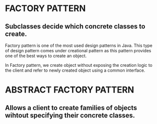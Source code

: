 # FACTORY PATTERN

## Subclasses decide which concrete classes to create.

Factory pattern is one of the most used design patterns in Java. 
This type of design pattern comes under creational pattern as this pattern provides one of the best ways to create an object.


In Factory pattern, we create object without exposing the creation logic to the client and refer to newly created object using a common interface.


# ABSTRACT FACTORY PATTERN

## Allows a client to create families of objects wihtout specifying their concrete classes.
